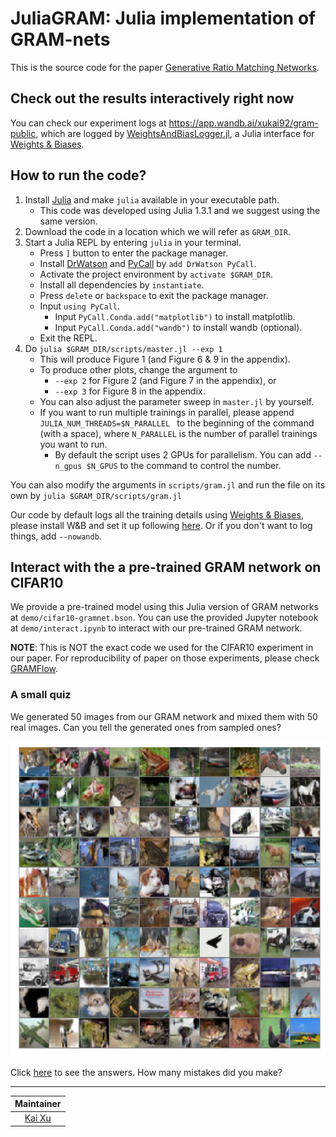 # JuliaGRAM: Julia implementation of GRAM-nets

This is the source code for the paper [Generative Ratio Matching Networks](https://openreview.net/forum?id=SJg7spEYDS).

## Check out the results interactively right now

You can check our experiment logs at https://app.wandb.ai/xukai92/gram-public, 
which are logged by [WeightsAndBiasLogger.jl](https://github.com/xukai92/WeightsAndBiasLogger.jl), 
a Julia interface for [Weights & Biases](https://www.wandb.ai/).

## How to run the code?

1. Install [Julia](https://julialang.org/downloads/) and make `julia` available in your executable path.
    - This code was developed using Julia 1.3.1 and we suggest using the same version.
2. Download the code in a location which we will refer as `GRAM_DIR`.
3. Start a Julia REPL by entering `julia` in your terminal.
    - Press `]` button to enter the package manager.
    - Install [DrWatson](https://github.com/JuliaDynamics/DrWatson.jl) and [PyCall](https://github.com/JuliaPy/PyCall.jl) by `add DrWatson PyCall`.
    - Activate the project environment by `activate $GRAM_DIR`.
    - Install all dependencies by `instantiate`.
    - Press `delete` or `backspace` to exit the package manager.
    - Input `using PyCall`.
        - Input `PyCall.Conda.add("matplotlib")` to install matplotlib.
        - Input `PyCall.Conda.add("wandb")` to install wandb (optional).
    - Exit the REPL.
4. Do `julia $GRAM_DIR/scripts/master.jl --exp 1`
    - This will produce Figure 1 (and Figure 6 & 9 in the appendix).
    - To produce other plots, change the argument to
        - `--exp 2` for Figure 2 (and Figure 7 in the appendix), or
        - `--exp 3` for Figure 8 in the appendix.
    - You can also adjust the parameter sweep in `master.jl` by yourself.
    - If you want to run multiple trainings in parallel, please append `JULIA_NUM_THREADS=$N_PARALLEL ` to the beginning of the command (with a space), where `N_PARALLEL` is the number of parallel trainings you want to run.
      - By default the script uses 2 GPUs for parallelism. You can add `--n_gpus $N_GPUS` to the command to control the number.

You can also modify the arguments in `scripts/gram.jl` and run the file on its own by `julia $GRAM_DIR/scripts/gram.jl`

Our code by default logs all the training details using [Weights & Biases](https://www.wandb.ai/), 
please install W&B and set it up following [here](https://docs.wandb.com/quickstart). 
Or if you don't want to log things, add `--nowandb`.

## Interact with the a pre-trained GRAM network on CIFAR10

We provide a pre-trained model using this Julia version of GRAM networks at `demo/cifar10-gramnet.bson`.
You can use the provided Jupyter notebook at `demo/interact.ipynb` to interact with our pre-trained GRAM network.

**NOTE**: This is NOT the exact code we used for the CIFAR10 experiment in our paper. 
For reproducibility of paper on those experiments, please check [GRAMFlow](https://github.com/GRAM-nets/GRAMFlow).

### A small quiz

We generated 50 images from our GRAM network and mixed them with 50 real images. Can you tell the generated ones from sampled ones?

![](images/gram-question.png)

Click [here](images/gram-answer.png) to see the answers. 
How many mistakes did you make?

---

| Maintainer |
| :-: |
| [Kai Xu](http://xuk.ai/) |
